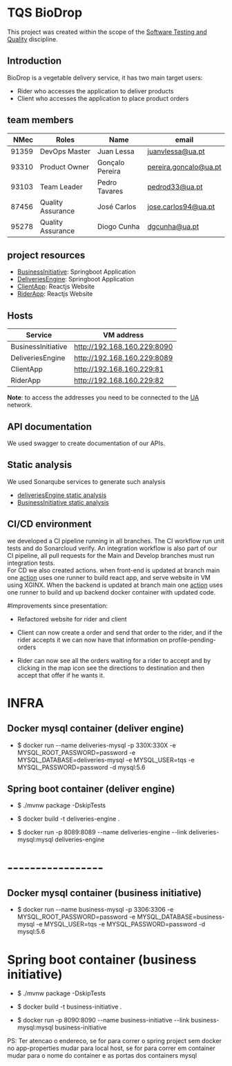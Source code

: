 # TQS BioDrop
This project was created within the scope of the [Software Testing and Quality](https://www.ua.pt/pt/uc/8109) discipline.
## Introduction
BioDrop is a vegetable delivery service, it has two main target users:
* Rider who accesses the application to deliver products
* Client who accesses the application to place product orders
## team members
| NMec|  Roles | Name | email |
|--:|---|---|---|
| 91359 | DevOps Master | Juan Lessa | juanvlessa@ua.pt |
| 93310 | Product Owner | Gonçalo Pereira | pereira.goncalo@ua.pt |
| 93103 | Team Leader | Pedro Tavares | pedrod33@ua.pt |
| 87456 | Quality Assurance | José Carlos | jose.carlos94@ua.pt |
| 95278 | Quality Assurance | Diogo Cunha | dgcunha@ua.pt |
## project resources
* [BusinessInitiative](https://github.com/pedrod33/BioDrop/tree/develop/BusinessInitiative): Springboot Application
* [DeliveriesEngine](https://github.com/pedrod33/BioDrop/tree/develop/DeliveriesEngine): Springboot Application
* [ClientApp](https://github.com/pedrod33/BioDrop/tree/develop/TQS_final/ClientApp): Reactjs Website
* [RiderApp](https://github.com/pedrod33/BioDrop/tree/develop/TQS_final/RiderApp): Reactjs Website
## Hosts
| Service |  VM address |
|--|---|
| BusinessInitiative |  http://192.168.160.229:8090 |
| DeliveriesEngine | http://192.168.160.229:8089 |
| ClientApp | http://192.168.160.229:81 |
| RiderApp | http://192.168.160.229:82 |
  
**Note**: to access the addresses you need to be connected to the [UA](https://www.ua.pt) network.
## API documentation
We used swagger to create documentation of our APIs.

## Static analysis
We used Sonarqube services to generate such analysis
* [deliveriesEngine static analysis](https://sonarcloud.io/dashboard?id=deliveriesEnginesonarcloudkey_BioDrop)
* [BusinessInitiative static analysis](https://sonarcloud.io/dashboard?id=pedrod33_BioDrop)

## CI/CD environment
we developed a CI pipeline running in all branches. The CI workflow run unit tests and do Sonarcloud verify. An integration workflow is also part of our CI pipeline, all pull requests for the Main and Develop branches must run integration tests.  
For CD we also created actions. when front-end is updated at branch main one [action](https://github.com/pedrod33/BioDrop/blob/develop/.github/workflows/deploy.frontend.yml) uses one runner to build react app, and serve website in VM using XGINX. When the backend is updated at branch main one [action](https://github.com/pedrod33/BioDrop/blob/develop/.github/workflows/main.yml) uses one runner to build and up backend docker container with updated code.




#Improvements since presentation:

- Refactored website for rider and client
- Client can now create a order and send that order to the rider, and if the rider accepts it we can now have that information on profile-pending-orders

- Rider can now see all the orders waiting for a rider to accept and by clicking in the map icon see the directions to destination and then accept that offer if he wants it.




# INFRA
## Docker mysql container (deliver engine)
* $ docker run --name deliveries-mysql -p 330X:330X -e MYSQL_ROOT_PASSWORD=password -e MYSQL_DATABASE=deliveries-mysql -e MYSQL_USER=tqs -e MYSQL_PASSWORD=password -d mysql:5.6


## Spring boot container (deliver engine)
* $ ./mvnw package -DskipTests

* $ docker build -t deliveries-engine .

* $ docker run -p 8089:8089 --name deliveries-engine --link deliveries-mysql:mysql deliveries-engine


# -----------------


## Docker mysql container (business initiative)
* $ docker run --name business-mysql -p 3306:3306 -e MYSQL_ROOT_PASSWORD=password -e MYSQL_DATABASE=business-mysql -e MYSQL_USER=tqs -e MYSQL_PASSWORD=password -d mysql:5.6


# Spring boot container (business initiative)
* $ ./mvnw package -DskipTests

* $ docker build -t business-initiative .

* $ docker run -p 8090:8090 --name business-initiative --link business-mysql:mysql business-initiative



PS: Ter atencao o endereco, se for para correr o spring project sem docker no app-properties mudar para local host, se for para correr em container mudar para o nome do container
	e as portas dos containers mysql
